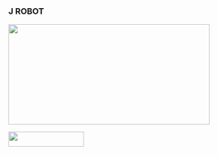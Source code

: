 ### J ROBOT

<img src="https://telegra.ph/file/03db54f3e039f3cb710fb.jpg" align="center" width="400" height="200"/>

<p align="left"><a href="https://heroku.com/deploy?template=https://github.com/CilikProject/JRobot"> <img src="https://img.shields.io/badge/Deploy%20To%20Heroku-blue?style=for-the-badge&logo=heroku" width="150" height="30"/></a></p>

